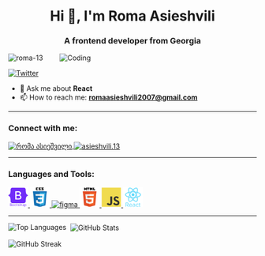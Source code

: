 <h1 align="center">Hi 👋, I'm Roma Asieshvili</h1>
<h3 align="center">A frontend developer from Georgia</h3>

<img align="right" alt="Coding" width="400" src="https://media3.giphy.com/media/WtTnAfZn6aVJfBzlN3/200w.gif?cid=6c09b952qdrpxr2x93nqhmvvpgupv7r8zcabzjiezgg7a5vx&ep=v1_gifs_search&rid=200w.gif&ct=g" />

<p align="left"> 
  <img src="https://komarev.com/ghpvc/?username=roma-13&label=Profile%20views&color=0e75b6&style=flat" alt="roma-13" /> 
</p>

<p align="left"> 
  <a href="https://twitter.com/" target="_blank">
    <img src="https://img.shields.io/twitter/follow/?logo=twitter&style=for-the-badge" alt="Twitter" />
  </a> 
</p>

- 💬 Ask me about **React**
- 📫 How to reach me: **romaasieshvili2007@gmail.com**

---

<h3 align="left">Connect with me:</h3>
<p align="left">
  <a href="https://www.facebook.com/profile.php?id=100007466265080" target="_blank">
    <img align="center" src="https://raw.githubusercontent.com/rahuldkjain/github-profile-readme-generator/master/src/images/icons/Social/facebook.svg" alt="რომა ასიეშვილი" height="30" width="40" />
  </a>
  <a href="https://instagram.com/asieshvili.13" target="_blank">
    <img align="center" src="https://raw.githubusercontent.com/rahuldkjain/github-profile-readme-generator/master/src/images/icons/Social/instagram.svg" alt="asieshvili.13" height="30" width="40" />
  </a>
</p>

---

<h3 align="left">Languages and Tools:</h3>
<p align="left"> 
  <a href="https://getbootstrap.com" target="_blank" rel="noreferrer">
    <img src="https://raw.githubusercontent.com/devicons/devicon/master/icons/bootstrap/bootstrap-plain-wordmark.svg" alt="bootstrap" width="40" height="40" />
  </a> 
  <a href="https://www.w3schools.com/css/" target="_blank" rel="noreferrer">
    <img src="https://raw.githubusercontent.com/devicons/devicon/master/icons/css3/css3-original-wordmark.svg" alt="css3" width="40" height="40" />
  </a> 
  <a href="https://www.figma.com/" target="_blank" rel="noreferrer">
    <img src="https://www.vectorlogo.zone/logos/figma/figma-icon.svg" alt="figma" width="40" height="40" />
  </a> 
  <a href="https://www.w3.org/html/" target="_blank" rel="noreferrer">
    <img src="https://raw.githubusercontent.com/devicons/devicon/master/icons/html5/html5-original-wordmark.svg" alt="html5" width="40" height="40" />
  </a> 
  <a href="https://developer.mozilla.org/en-US/docs/Web/JavaScript" target="_blank" rel="noreferrer">
    <img src="https://raw.githubusercontent.com/devicons/devicon/master/icons/javascript/javascript-original.svg" alt="javascript" width="40" height="40" />
  </a> 
  <a href="https://reactjs.org/" target="_blank" rel="noreferrer">
    <img src="https://raw.githubusercontent.com/devicons/devicon/master/icons/react/react-original-wordmark.svg" alt="react" width="40" height="40" />
  </a> 
</p>

---

<p>
  <img align="left" src="https://github-readme-stats.vercel.app/api/top-langs?username=roma-13&show_icons=true&locale=en&layout=compact" alt="Top Languages" />
</p>

<p>&nbsp;
  <img align="center" src="https://github-readme-stats.vercel.app/api?username=roma-13&show_icons=true&locale=en" alt="GitHub Stats" />
</p>

<p>
  <img align="center" src="https://github-readme-streak-stats.herokuapp.com/?user=roma-13&" alt="GitHub Streak" />
</p>
